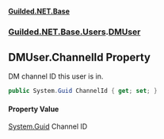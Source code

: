 #### [Guilded.NET.Base](Guilded_NET_Base.md 'Guilded.NET.Base')
### [Guilded.NET.Base.Users](Guilded_NET_Base.md#Guilded_NET_Base_Users 'Guilded.NET.Base.Users').[DMUser](DMUser.md 'Guilded.NET.Base.Users.DMUser')
## DMUser.ChannelId Property
DM channel ID this user is in.  
```csharp
public System.Guid ChannelId { get; set; }
```
#### Property Value
[System.Guid](https://docs.microsoft.com/en-us/dotnet/api/System.Guid 'System.Guid')
Channel ID
